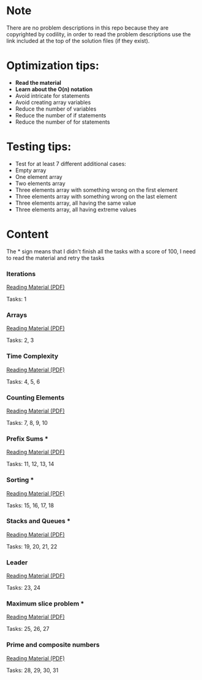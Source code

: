 # Note
There are no problem descriptions in this repo because they are copyrighted by codility, in order to read the problem descriptions use the link included at the top of the solution files (if they exist).

# Optimization tips:

* __Read the material__
* __Learn about the O(n) notation__
* Avoid intricate for statements
* Avoid creating array variables
* Reduce the number of variables
* Reduce the number of if statements
* Reduce the number of for statements

# Testing tips:

* Test for at least 7 different additional cases:
* Empty array
* One element array
* Two elements array
* Three elements array with something wrong on the first element
* Three elements array with something wrong on the last element
* Three elements array, all having the same value
* Three elements array, all having extreme values


# Content
The * sign means that I didn't finish all the tasks with a score of 100, I need to read the material and retry the tasks  

### Iterations
[Reading Material (PDF)](https://codility.com/media/train/Iterations.pdf)

Tasks: 1

### Arrays
[Reading Material (PDF)](https://codility.com/media/train/0-Arrays.pdf)
  
Tasks: 2, 3

### Time Complexity
[Reading Material (PDF)](https://codility.com/media/train/1-TimeComplexity.pdf)
  
Tasks: 4, 5, 6

### Counting Elements
[Reading Material (PDF)](https://codility.com/media/train/2-CountingElements.pdf)
  
Tasks: 7, 8, 9, 10
  
### Prefix Sums *
[Reading Material (PDF)](https://codility.com/media/train/3-PrefixSums.pdf)
  
Tasks: 11, 12, 13, 14

### Sorting *
[Reading Material (PDF)](https://codility.com/media/train/4-Sorting.pdf)
  
Tasks: 15, 16, 17, 18

### Stacks and Queues *
[Reading Material (PDF)](https://codility.com/media/train/5-Stacks.pdf)
  
Tasks: 19, 20, 21, 22

### Leader
[Reading Material (PDF)](https://codility.com/media/train/6-Leader.pdf)
  
Tasks: 23, 24

### Maximum slice problem *
[Reading Material (PDF)](https://codility.com/media/train/7-MaxSlice.pdf)

Tasks: 25, 26, 27

### Prime and composite numbers
[Reading Material (PDF)](https://codility.com/media/train/8-PrimeNumbers.pdf)

Tasks: 28, 29, 30, 31
